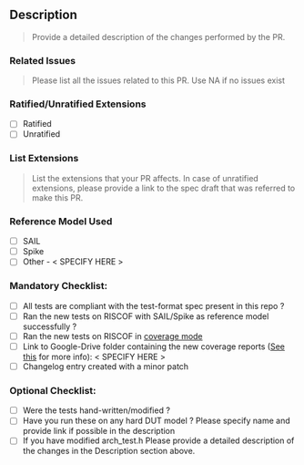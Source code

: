 <FOR DOC UPDATES FILL ONLY DESCRIPTION AND RELATED ISSUES SECTION AND REMOVE THE OTHERS>

## Description

> Provide a detailed description of the changes performed by the PR.

### Related Issues

> Please list all the issues related to this PR. Use NA if no issues exist

### Ratified/Unratified Extensions

- [ ] Ratified
- [ ] Unratified

### List Extensions

> List the extensions that your PR affects. In case of unratified extensions, please provide a link to the spec draft that was referred to make this PR.

### Reference Model Used

- [ ] SAIL
- [ ] Spike
- [ ] Other - < SPECIFY HERE >

### Mandatory Checklist:

  - [ ] All tests are compliant with the test-format spec present in this repo ?
  - [ ] Ran the new tests on RISCOF with SAIL/Spike as reference model successfully ?
  - [ ] Ran the new tests on RISCOF in [coverage mode](https://riscof.readthedocs.io/en/stable/commands.html#coverage)
  - [ ] Link to Google-Drive folder containing the new coverage reports ([See this](https://github.com/riscv-non-isa/riscv-arch-test/blob/main/CONTRIBUTION.md#uploading-test-stats) for more info): < SPECIFY HERE >
  - [ ] Changelog entry created with a minor patch

### Optional Checklist:

  - [ ] Were the tests hand-written/modified ?
  - [ ] Have you run these on any hard DUT model ? Please specify name and provide link if possible in the description
  - [ ] If you have modified arch\_test.h Please provide a detailed description of the changes in the Description section above.
